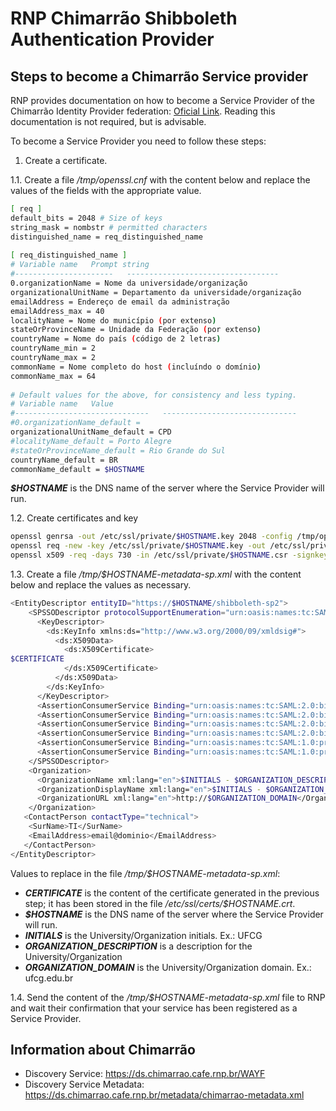 # RNP Chimarrão Shibboleth Authentication Provider

## Steps to become a Chimarrão Service provider
RNP provides documentation on how to become a Service Provider of the Chimarrão Identity Provider 
federation: [Oficial Link](https://wiki.rnp.br/pages/viewpage.action?pageId=69969868). 
Reading this documentation is not required, but is advisable.

To become a Service Provider you need to follow these steps:

1. Create a certificate.

1.1. Create a file */tmp/openssl.cnf* with the content below and replace the values of the fields with the 
appropriate value.
```bash
[ req ]
default_bits = 2048 # Size of keys
string_mask = nombstr # permitted characters
distinguished_name = req_distinguished_name
 
[ req_distinguished_name ]
# Variable name   Prompt string
#----------------------   ----------------------------------
0.organizationName = Nome da universidade/organização
organizationalUnitName = Departamento da universidade/organização
emailAddress = Endereço de email da administração
emailAddress_max = 40
localityName = Nome do município (por extenso)
stateOrProvinceName = Unidade da Federação (por extenso)
countryName = Nome do país (código de 2 letras)
countryName_min = 2
countryName_max = 2
commonName = Nome completo do host (incluíndo o domínio)
commonName_max = 64
 
# Default values for the above, for consistency and less typing.
# Variable name   Value
#------------------------------   ------------------------------
#0.organizationName_default =
organizationalUnitName_default = CPD
#localityName_default = Porto Alegre
#stateOrProvinceName_default = Rio Grande do Sul
countryName_default = BR
commonName_default = $HOSTNAME
```

***$HOSTNAME*** is the DNS name of the server where the Service Provider will run.

1.2. Create certificates and key
```bash
openssl genrsa -out /etc/ssl/private/$HOSTNAME.key 2048 -config /tmp/openssl.cnf
openssl req -new -key /etc/ssl/private/$HOSTNAME.key -out /etc/ssl/private/$HOSTNAME.csr -batch -config /tmp/openssl.cnf
openssl x509 -req -days 730 -in /etc/ssl/private/$HOSTNAME.csr -signkey /etc/ssl/private/$HOSTNAME.key -out /etc/ssl/certs/$HOSTNAME.crt
```

1.3. Create a file */tmp/$HOSTNAME-metadata-sp.xml* with the content below and replace the values as necessary.
```bash
<EntityDescriptor entityID="https://$HOSTNAME/shibboleth-sp2">
    <SPSSODescriptor protocolSupportEnumeration="urn:oasis:names:tc:SAML:1.1:protocol urn:oasis:names:tc:SAML:2.0:protocol">
      <KeyDescriptor>
        <ds:KeyInfo xmlns:ds="http://www.w3.org/2000/09/xmldsig#">
          <ds:X509Data>
            <ds:X509Certificate>
$CERTIFICATE
            </ds:X509Certificate>
          </ds:X509Data>
        </ds:KeyInfo>
      </KeyDescriptor>
      <AssertionConsumerService Binding="urn:oasis:names:tc:SAML:2.0:bindings:HTTP-POST" Location="https://$HOSTNAME/Shibboleth.sso/SAML2/POST" index="1"/>
      <AssertionConsumerService Binding="urn:oasis:names:tc:SAML:2.0:bindings:HTTP-POST-SimpleSign" Location="https://$HOSTNAME/Shibboleth.sso/SAML2/POST-SimpleSign" index="2"/>
      <AssertionConsumerService Binding="urn:oasis:names:tc:SAML:2.0:bindings:HTTP-Artifact" Location="https://$HOSTNAME/Shibboleth.sso/SAML2/Artifact" index="3"/>
      <AssertionConsumerService Binding="urn:oasis:names:tc:SAML:2.0:bindings:PAOS" Location="https://$HOSTNAME/Shibboleth.sso/SAML2/ECP" index="4"/>
      <AssertionConsumerService Binding="urn:oasis:names:tc:SAML:1.0:profiles:browser-post" Location="https://$HOSTNAME/Shibboleth.sso/SAML/POST" index="5"/>
      <AssertionConsumerService Binding="urn:oasis:names:tc:SAML:1.0:profiles:artifact-01" Location="https://$HOSTNAME/Shibboleth.sso/SAML/Artifact" index="6"/>
    </SPSSODescriptor>
    <Organization>
      <OrganizationName xml:lang="en">$INITIALS - $ORGANIZATION_DESCRIPTION</OrganizationName>
      <OrganizationDisplayName xml:lang="en">$INITIALS - $ORGANIZATION_DESCRIPTION</OrganizationDisplayName>
      <OrganizationURL xml:lang="en">http://$ORGANIZATION_DOMAIN</OrganizationURL>
    </Organization>
   <ContactPerson contactType="technical">
    <SurName>TI</SurName>
    <EmailAddress>email@dominio</EmailAddress>
   </ContactPerson>
</EntityDescriptor>
```

Values to replace in the file */tmp/$HOSTNAME-metadata-sp.xml*: 
- ***CERTIFICATE*** is the content of the certificate generated in the previous step; it has been stored in the
file */etc/ssl/certs/$HOSTNAME.crt*.
- ***$HOSTNAME*** is the DNS name of the server where the Service Provider will run.
- ***INITIALS*** is the University/Organization initials. Ex.: UFCG
- ***ORGANIZATION_DESCRIPTION*** is a description for the University/Organization 
- ***ORGANIZATION_DOMAIN*** is the University/Organization domain. Ex.: ufcg.edu.br

1.4. Send the content of the */tmp/$HOSTNAME-metadata-sp.xml* file to RNP and wait their confirmation that
your service has been registered as a Service Provider.

## Information about Chimarrão
- Discovery Service: https://ds.chimarrao.cafe.rnp.br/WAYF
- Discovery Service Metadata: https://ds.chimarrao.cafe.rnp.br/metadata/chimarrao-metadata.xml